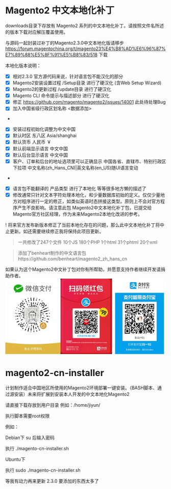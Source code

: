 # Magento2 中文本地化补丁
downloads目录下存放有 Magento2 系列的中文本地化补丁。请按照文件名所述的版本下载对应解压覆盖使用。

与源码一起封装过补丁的Magento2.3.0中文本地化版请移步
https://forum.magentochina.org/t/magento23%E4%B8%AD%E6%96%87%E7%89%88%E5%8F%91%E5%B8%83/518 下载 

本地化版本说明：
- [x] 相对2.3.0 官方源代码来说，针对语言包不能汉化的部分
- [x] Magento2安装设置过程 /Setup目录 进行了硬汉化 (含Web Setup Wizard)
- [x] Magento2的更新过程 /update目录 进行了硬汉化
- [x] Magento CLI 命令提示与描述部分 进行了硬汉化
- [x] 修正 https://github.com/magento/magento2/issues/14001 此处待处理Bug
- [x] 加入中国省级行政区划名称 <数据添加>
- 
- [x] 安装过程初始化调整为中文中国
- [x] 默认时区 东八区 Asia/shanghai
- [x] 默认货币 人民币 ￥
- [x] 默认前端显示语言 中文中国
- [x] 默认后台显示语言 中文中国
- [x] 客户、订单和后台的地址选项里可以正确显示 中国各省、直辖市、特别行政区下拉项 中文名称(zh_Hans_CN)|英文名称(en_US)随UI语言变动
- 
- [x] 语言包不能翻译的 产品类型 进行了本地化 等等很多地方懒的描述了
- [x] 修改通常只针对文本字符处理本地化，和少量数据库初始的定义。仅仅少量地方对程序进行一定的修正，如类似英语时态拼接这类型。原则上不会对官方程序产生不良影响。请注意此包 Magento2中文本地化补丁包，已提交给Magento官方社区经理，作为未来Magento2本地化改进的参考。

! 将来官方发布新版本修正了当前本地化存在的问题，那么此中文本地化补丁将中止更新。如还需要继续修正我将保持此项目更新。

> 一共修改了247个文件
> 10个JS
> 180个PHP
> 1个html
> 31个phtml
> 20个xml

> 添加了benheart制作的中文语言包https://github.com/benheart/magento2_zh_hans_cn

如果认为这个Magento2中文补丁包对你有所帮助，并愿意支持作者继续开发请捐助作者。
![imgges](https://github.com/jiyun/magento2-cn-installer/blob/master/donate.jpg)

# magento2-cn-installer
计划制作适合中国地区所使用的Magento2环境部署一键安装。（BASH脚本、通过源安装）未来将扩展到安装本人开发的中文本地化Magento2

请直接下载存放到用户目录 例如：/home/jiyun/

执行脚本需要root权限

例如：

Debian下 su 后输入密码

执行 ./magento-cn-installer.sh

Ubuntu下 

执行 sudo ./magento-cn-installer.sh

等我有动力再来更新 2.3.0 要添加的东西太多了

